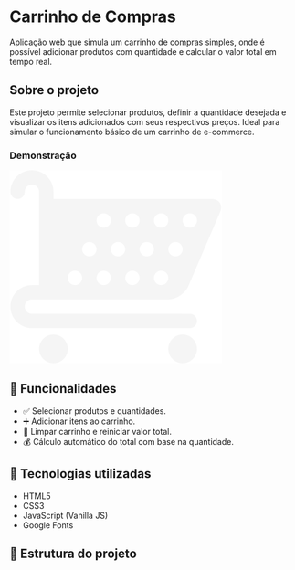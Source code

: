 #  Carrinho de Compras

Aplicação web que simula um carrinho de compras simples, onde é possível adicionar produtos com quantidade e calcular o valor total em tempo real.

## Sobre o projeto

Este projeto permite selecionar produtos, definir a quantidade desejada e visualizar os itens adicionados com seus respectivos preços. Ideal para simular o funcionamento básico de um carrinho de e-commerce.

###  Demonstração

![Carrinho de compras](./assets/carrinho-cinza.svg)

## 🧠 Funcionalidades

- ✅ Selecionar produtos e quantidades.
- ➕ Adicionar itens ao carrinho.
- 🧹 Limpar carrinho e reiniciar valor total.
- 💰 Cálculo automático do total com base na quantidade.

## 🚀 Tecnologias utilizadas

- HTML5
- CSS3
- JavaScript (Vanilla JS)
- Google Fonts

## 📁 Estrutura do projeto


